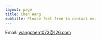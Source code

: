 ```yaml
---
layout: page
title: Chen Wang
subtitle: Please feel free to contact me.
---
```


Email: wangchen1073@126.com
